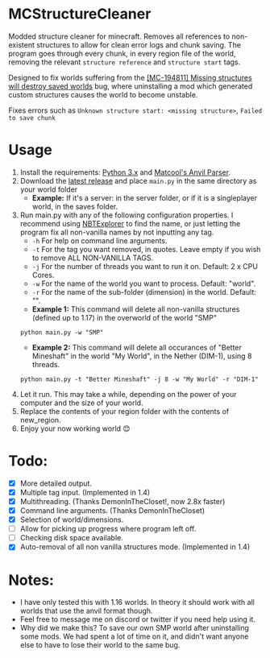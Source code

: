 # MCStructureCleaner

Modded structure cleaner for minecraft. Removes all references to non-existent structures to allow for clean error logs and chunk saving. The program goes through every chunk, in every region file of the world, removing the relevant `structure reference` and `structure start` tags.

Designed to fix worlds suffering from the [[MC-194811] Missing structures will destroy saved worlds](https://bugs.mojang.com/browse/MC-194811) bug, where uninstalling a mod which generated custom structures causes the world to become unstable.

Fixes errors such as `Unknown structure start: <missing structure>`, `Failed to save chunk`

# Usage

1. Install the requirements: [Python 3.x](https://www.python.org/) and [Matcool's Anvil Parser](https://github.com/matcool/anvil-parser).
2. Download the [latest release](https://github.com/Nyveon/MCStructureCleaner/releases/) and place `main.py` in the same directory as your world folder 
   - **Example:** If it's a server: in the server folder, or if it is a singleplayer world, in the saves folder.
3. Run main.py with any of the following configuration properties. I recommend using [NBTExplorer](https://github.com/jaquadro/NBTExplorer) to find the name, or just letting the program fix all non-vanilla names by not inputting any tag.
   - `-h` For help on command line arguments.
   - `-t` For the tag you want removed, in quotes. Leave empty if you wish to remove ALL NON-VANILLA TAGS.
   - `-j` For the number of threads you want to run it on. Default: 2 x CPU Cores.
   - `-w` For the name of the world you want to process. Default: "world".
   - `-r` For the name of the sub-folder (dimension) in the world. Default: "".
   - **Example 1:** This command will delete all non-vanilla structures (defined up to 1.17) in the overworld of the world "SMP" 
   ```
   python main.py -w "SMP"
   ```
   - **Example 2:** This command will delete all occurances of "Better Mineshaft" in the world "My World", in the Nether (DIM-1), using 8 threads. 
   ```
   python main.py -t "Better Mineshaft" -j 8 -w "My World" -r "DIM-1"
   ```
4. Let it run. This may take a while, depending on the power of your computer and the size of your world.
5. Replace the contents of your region folder with the contents of new_region.
6. Enjoy your now working world 😊

# Todo:

- [x] More detailed output.
- [x] Multiple tag input. (Implemented in 1.4)
- [x] Multithreading. (Thanks DemonInTheCloset!, now 2.8x faster)
- [x] Command line arguments. (Thanks DemonInTheCloset)
- [x] Selection of world/dimensions.
- [ ] Allow for picking up progress where program left off.
- [ ] Checking disk space available.
- [x] Auto-removal of all non vanilla structures mode. (Implemented in 1.4)

# Notes:

- I have only tested this with 1.16 worlds. In theory it should work with all worlds that use the anvil format though.
- Feel free to message me on discord or twitter if you need help using it.
- Why did we make this? To save our own SMP world after uninstalling some mods. We had spent a lot of time on it, and didn't want anyone else to have to lose their world to the same bug.
